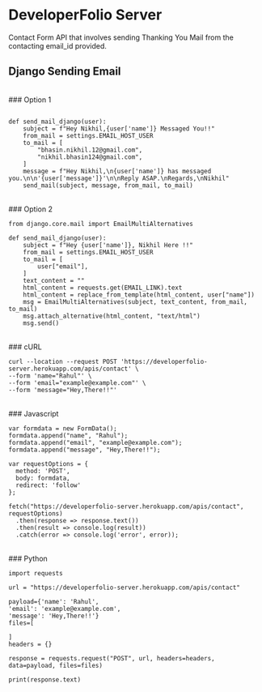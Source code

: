 # DeveloperFolio Server

Contact Form API that involves sending Thanking You Mail from the contacting email_id provided.

## Django Sending Email 

<br />
### Option 1

```from django.core.mail import send_mail

def send_mail_django(user):
    subject = f"Hey Nikhil,{user['name']} Messaged You!!"
    from_mail = settings.EMAIL_HOST_USER
    to_mail = [
        "bhasin.nikhil.12@gmail.com",
        "nikhil.bhasin124@gmail.com",
    ]
    message = f"Hey Nikhil,\n{user['name']} has messaged you.\n\n'{user['message']}'\n\nReply ASAP.\nRegards,\nNikhil"
    send_mail(subject, message, from_mail, to_mail)
```
<br />
### Option 2

```
from django.core.mail import EmailMultiAlternatives

def send_mail_django(user):
    subject = f"Hey {user['name']}, Nikhil Here !!"
    from_mail = settings.EMAIL_HOST_USER
    to_mail = [
        user["email"],
    ]
    text_content = ""
    html_content = requests.get(EMAIL_LINK).text
    html_content = replace_from_template(html_content, user["name"])
    msg = EmailMultiAlternatives(subject, text_content, from_mail, to_mail)
    msg.attach_alternative(html_content, "text/html")
    msg.send()
```

<br />
### cURL

```
curl --location --request POST 'https://developerfolio-server.herokuapp.com/apis/contact' \
--form 'name="Rahul"' \
--form 'email="example@example.com"' \
--form 'message="Hey,There!!"'

```
<br />
### Javascript

```
var formdata = new FormData();
formdata.append("name", "Rahul");
formdata.append("email", "example@example.com");
formdata.append("message", "Hey,There!!");

var requestOptions = {
  method: 'POST',
  body: formdata,
  redirect: 'follow'
};

fetch("https://developerfolio-server.herokuapp.com/apis/contact", requestOptions)
  .then(response => response.text())
  .then(result => console.log(result))
  .catch(error => console.log('error', error));

```

<br />
### Python 

```
import requests

url = "https://developerfolio-server.herokuapp.com/apis/contact"

payload={'name': 'Rahul',
'email': 'example@example.com',
'message': 'Hey,There!!'}
files=[

]
headers = {}

response = requests.request("POST", url, headers=headers, data=payload, files=files)

print(response.text)

```
